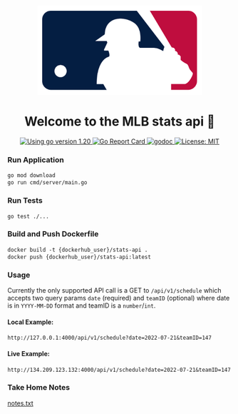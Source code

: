 <div align="center">
  <img
    alt="MLB logo"
    src="./assets/mlb-logo.png"
    height="200px"
  />
</div>
<h1 align="center">Welcome to the MLB stats api 👋</h1>
<p align="center">
  <a href="https://golang.org/dl" target="_blank">
    <img alt="Using go version 1.20" src="https://img.shields.io/badge/go-1.20-9cf.svg" />
  </a>
  <a href="https://goreportcard.com/report/github.com/bradford-hamilton/stats-api" target="_blank">
    <img alt="Go Report Card" src="https://goreportcard.com/badge/github.com/bradford-hamilton/stats-api" />
  </a>
  <a href="https://godoc.org/github.com/bradford-hamilton/stats-api" target="_blank">
    <img alt="godoc" src="https://godoc.org/github.com/bradford-hamilton/stats-api/pkg?status.svg" />
  </a>
  <a href="#" target="_blank">
    <img alt="License: MIT" src="https://img.shields.io/badge/License-MIT-yellow.svg" />
  </a>
</p>

### Run Application
```
go mod download
go run cmd/server/main.go
```

### Run Tests
```
go test ./...
```

### Build and Push Dockerfile
```
docker build -t {dockerhub_user}/stats-api .
docker push {dockerhub_user}/stats-api:latest
```

### Usage
Currently the only supported API call is a GET to `/api/v1/schedule` which accepts two query params `date` (required) and `teamID` (optional) where date is in `YYYY-MM-DD` format and teamID is a `number`/`int`.

#### Local Example:
```
http://127.0.0.1:4000/api/v1/schedule?date=2022-07-21&teamID=147
```
#### Live Example:
```
http://134.209.123.132:4000/api/v1/schedule?date=2022-07-21&teamID=147
```

### Take Home Notes
[notes.txt](notes.txt)
